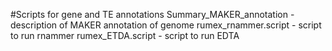 #Scripts for gene and TE annotations
Summary_MAKER_annotation - description of MAKER annotation of genome
rumex_rnammer.script - script to run rnammer
rumex_ETDA.script - script to run EDTA